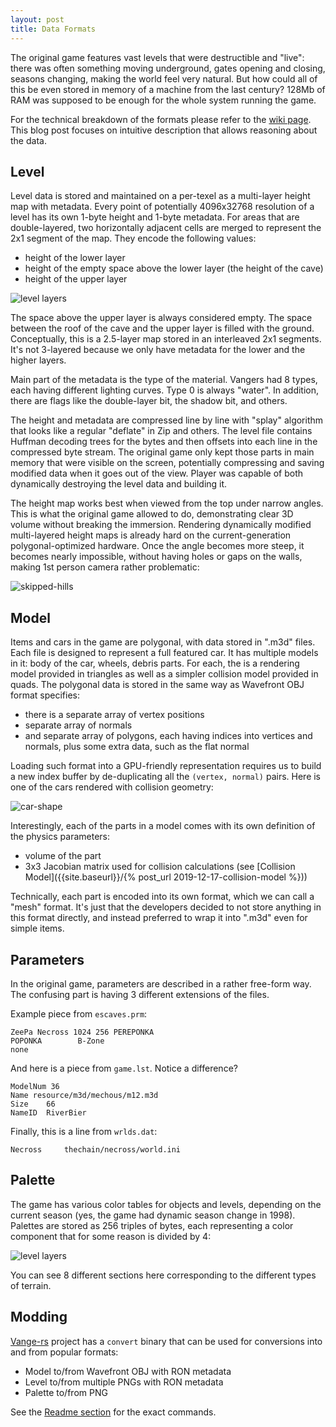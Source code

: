 ```yaml
---
layout: post
title: Data Formats
---
```


The original game features vast levels that were destructible and "live": there was often something moving underground, gates opening and closing, seasons changing, making the world feel very natural. But how could all of this be even stored in memory of a machine from the last century? 128Mb of RAM was supposed to be enough for the whole system running the game.

For the technical breakdown of the formats please refer to the [wiki page](https://github.com/kvark/vange-rs/wiki). This blog post focuses on intuitive description that allows reasoning about the data.

## Level

Level data is stored and maintained on a per-texel as a multi-layer height map with metadata. Every point of potentially 4096x32768 resolution of a level has its own 1-byte height and 1-byte metadata. For areas that are double-layered, two horizontally adjacent cells are merged to represent the 2x1 segment of the map. They encode the following values:
  - height of the lower layer
  - height of the empty space above the lower layer (the height of the cave)
  - height of the upper layer

![level layers]({{site.baseurl}}/assets/level-layers.png)

The space above the upper layer is always considered empty. The space between the roof of the cave and the upper layer is filled with the ground. Conceptually, this is a 2.5-layer map stored in an interleaved 2x1 segments. It's not 3-layered because we only have metadata for the lower and the higher layers.

Main part of the metadata is the type of the material. Vangers had 8 types, each having different lighting curves. Type 0 is always "water". In addition, there are flags like the double-layer bit, the shadow bit, and others.

The height and metadata are compressed line by line with "splay" algorithm that looks like a regular "deflate" in Zip and others. The level file contains Huffman decoding trees for the bytes and then offsets into each line in the compressed byte stream. The original game only kept those parts in main memory that were visible on the screen, potentially compressing and saving modified data when it goes out of the view. Player was capable of both dynamically destroying the level data and building it.

The height map works best when viewed from the top under narrow angles. This is what the original game allowed to do, demonstrating clear 3D volume without breaking the immersion. Rendering dynamically modified multi-layered height maps is already hard on the current-generation polygonal-optimized hardware. Once the angle becomes more steep, it becomes nearly impossible, without having holes or gaps on the walls, making 1st person camera rather problematic:

![skipped-hills](https://user-images.githubusercontent.com/107301/45591412-0774fe80-b920-11e8-8b5a-0e19f2046ca5.png)

## Model

Items and cars in the game are polygonal, with data stored in ".m3d" files. Each file is designed to represent a full featured car. It has multiple models in it: body of the car, wheels, debris parts. For each, the is a rendering model provided in triangles as well as a simpler collision model provided in quads. The polygonal data is stored in the same way as Wavefront OBJ format specifies:
  - there is a separate array of vertex positions
  - separate array of normals
  - and separate array of polygons, each having indices into vertices and normals, plus some extra data, such as the flat normal

Loading such format into a GPU-friendly representation requires us to build a new index buffer by de-duplicating all the `(vertex, normal)` pairs. Here is one of the cars rendered with collision geometry:

![car-shape]({{site.baseurl}}/assets/model-shape.png)

Interestingly, each of the parts in a model comes with its own definition of the physics parameters:
  - volume of the part
  - 3x3 Jacobian matrix used for collision calculations (see [Collision Model]({{site.baseurl}}/{% post_url 2019-12-17-collision-model %}))

Technically, each part is encoded into its own format, which we can call a "mesh" format. It's just that the developers decided to not store anything in this format directly, and instead preferred to wrap it into ".m3d" even for simple items.

## Parameters

In the original game, parameters are described in a rather free-form way. The confusing part is having 3 different extensions of the files.

Example piece from `escaves.prm`:
```
ZeePa Necross 1024 256 PEREPONKA
POPONKA        B-Zone
none
```

And here is a piece from `game.lst`. Notice a difference?
```
ModelNum 36
Name resource/m3d/mechous/m12.m3d
Size	66
NameID	RiverBier
```

Finally, this is a line from `wrlds.dat`:
```
Necross 	thechain/necross/world.ini
```

## Palette

The game has various color tables for objects and levels, depending on the current season (yes, the game had dynamic season change in 1998). Palettes are stored as 256 triples of bytes, each representing a color component that for some reason is divided by 4:

![level layers]({{site.baseurl}}/assets/palette.png)

You can see 8 different sections here corresponding to the different types of terrain.

## Modding

[Vange-rs](https://github.com/kvark/vange-rs) project has a `convert` binary that can be used for conversions into and from popular formats:
  - Model to/from Wavefront OBJ with RON metadata
  - Level to/from multiple PNGs with RON metadata
  - Palette to/from PNG

See the [Readme section](https://github.com/kvark/vange-rs#converter) for the exact commands.
